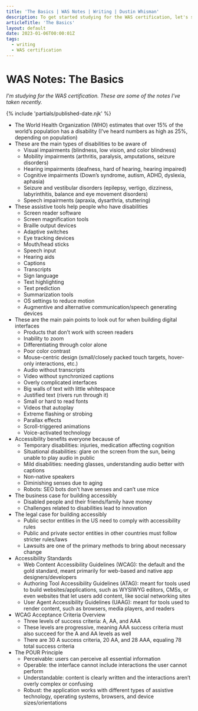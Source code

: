 ```yaml
---
title: 'The Basics | WAS Notes | Writing | Dustin Whisman'
description: To get started studying for the WAS certification, let's start with the basics, laying out some facts and terms to understand before going deeper.
articleTitle: 'The Basics'
layout: default
date: 2023-01-06T00:00:01Z
tags:
  - writing
  - WAS certification
---
```


# WAS Notes: The Basics

_I'm studying for the WAS certification. These are some of the notes I've taken recently._

{% include 'partials/published-date.njk' %}

- The World Health Organization (WHO) estimates that over 15% of the world’s population has a disability (I’ve heard numbers as high as 25%, depending on population)
- These are the main types of disabilities to be aware of
  - Visual impairments (blindness, low vision, and color blindness)
  - Mobility impairments (arthritis, paralysis, amputations, seizure disorders)
  - Hearing impairments (deafness, hard of hearing, hearing impaired)
  - Cognitive impairments (Down’s syndrome, autism, ADHD, dyslexia, aphasia)
  - Seizure and vestibular disorders (epilepsy, vertigo, dizziness, labyrinthitis, balance and eye movement disorders)
  - Speech impairments (apraxia, dysarthria, stuttering)
- These assistive tools help people who have disabilities
  - Screen reader software
  - Screen magnification tools
  - Braille output devices
  - Adaptive switches
  - Eye tracking devices
  - Mouth/head sticks
  - Speech input
  - Hearing aids
  - Captions
  - Transcripts
  - Sign language
  - Text highlighting
  - Text prediction
  - Summarization tools
  - OS settings to reduce motion
  - Augmentive and alternative communication/speech generating devices
- These are the main pain points to look out for when building digital interfaces
  - Products that don’t work with screen readers
  - Inability to zoom
  - Differentiating through color alone
  - Poor color contrast
  - Mouse-centric design (small/closely packed touch targets, hover-only interactions, etc.)
  - Audio without transcripts
  - Video without synchronized captions
  - Overly complicated interfaces
  - Big walls of text with little whitespace
  - Justified text (rivers run through it)
  - Small or hard to read fonts
  - Videos that autoplay
  - Extreme flashing or strobing
  - Parallax effects
  - Scroll-triggered animations
  - Voice-activated technology
- Accessibility benefits everyone because of
  - Temporary disabilities: injuries, medication affecting cognition
  - Situational disabilities: glare on the screen from the sun, being unable to play audio in public
  - Mild disabilities: needing glasses, understanding audio better with captions
  - Non-native speakers
  - Diminishing senses due to aging
  - Robots: SEO bots don’t have senses and can’t use mice
- The business case for building accessibly
  - Disabled people and their friends/family have money
  - Challenges related to disabilities lead to innovation
- The legal case for building accessibly
  - Public sector entities in the US need to comply with accessibility rules
  - Public and private sector entities in other countries must follow stricter rules/laws
  - Lawsuits are one of the primary methods to bring about necessary change
- Accessibility Standards
  - Web Content Accessibility Guidelines (WCAG): the default and the gold standard, meant primarily for web-based and native app designers/developers
  - Authoring Tool Accessibility Guidelines (ATAG): meant for tools used to build websites/applications, such as WYSIWYG editors, CMSs, or even websites that let users add content, like social networking sites
  - User Agent Accessibility Guidelines (UAAG): meant for tools used to render content, such as browsers, media players, and readers
- WCAG Acceptance Criteria Overview
  - Three levels of success criteria: A, AA, and AAA
  - These levels are progressive, meaning AAA success criteria must also succeed for the A and AA levels as well
  - There are 30 A success criteria, 20 AA, and 28 AAA, equaling 78 total success criteria
- The POUR Principle
  - Perceivable: users can perceive all essential information
  - Operable: the interface cannot include interactions the user cannot perform
  - Understandable: content is clearly written and the interactions aren’t overly complex or confusing
  - Robust: the application works with different types of assistive technology, operating systems, browsers, and device sizes/orientations
